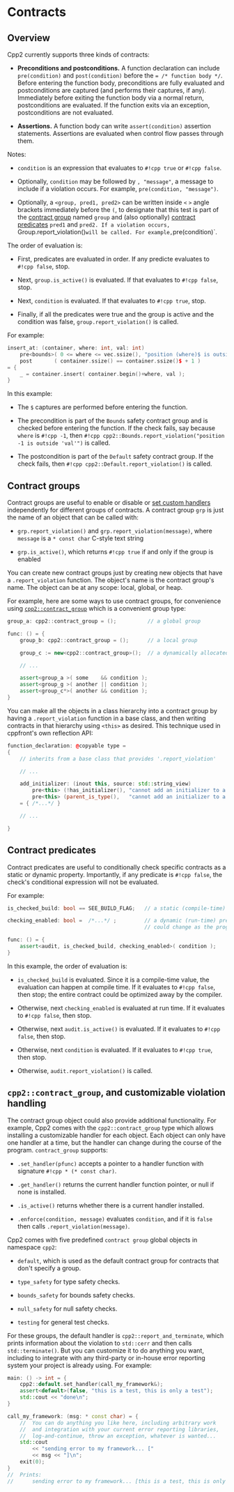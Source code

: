 
# Contracts

## Overview

Cpp2 currently supports three kinds of contracts:

- **Preconditions and postconditions.** A function declaration can include `pre(condition)` and `post(condition)` before the `= /* function body */`. Before entering the function body, preconditions are fully evaluated and postconditions are captured (and performs their captures, if any). Immediately before exiting the function body via a normal return, postconditions are evaluated. If the function exits via an exception, postconditions are not evaluated.

- **Assertions.** A function body can write `assert(condition)` assertion statements. Assertions are evaluated when control flow passes through them.

Notes:

- `condition` is an expression that evaluates to `#!cpp true` or `#!cpp false`.

- Optionally, `condition` may be followed by `, "message"`, a message to include if a violation occurs. For example, `pre(condition, "message")`.

- Optionally, a `<group, pred1, pred2>` can be written inside `<` `>` angle brackets immediately before the `(`, to designate that this test is part of the [contract group](#groups) named `group` and (also optionally) [contract predicates](#predicates) `pred1` and `pred2. If a violation occurs, `Group.report_violation()` will be called. For example, `pre<group>(condition)`.

The order of evaluation is:

- First, predicates are evaluated in order. If any predicte evaluates to `#!cpp false`, stop.

- Next, `group.is_active()` is evaluated. If that evaluates to `#!cpp false`, stop.

- Next, `condition` is evaluated. If that evaluates to `#!cpp true`, stop.

- Finally, if all the predicates were true and the group is active and the condition was false, `group.report_violation()` is called.

For example:

``` cpp title="Precondition and postcondition examples" hl_lines="2 3"
insert_at: (container, where: int, val: int)
    pre<bounds>( 0 <= where <= vec.ssize(), "position (where)$ is outside 'val'" )
    post       ( container.ssize() == container.ssize()$ + 1 )
= {
    _ = container.insert( container.begin()+where, val );
}
```

In this example:

- The `$` captures are performed before entering the function.

- The precondition is part of the `Bounds` safety contract group and is checked before entering the function. If the check fails, say because `where` is `#!cpp -1`, then `#!cpp cpp2::Bounds.report_violation("position -1 is outside 'val'")` is called.

- The postcondition is part of the `Default` safety contract group.  If the check fails, then `#!cpp cpp2::Default.report_violation()` is called.


## <a id="groups"></a> Contract groups

Contract groups are useful to enable or disable or [set custom handlers](#violation-handlers) independently for different groups of contracts. A contract group `grp` is just the name of an object that can be called with:

- `grp.report_violation()` and `grp.report_violation(message)`, where `message` is a `* const char` C-style text string

- `grp.is_active()`, which returns `#!cpp true` if and only if the group is enabled

You can create new contract groups just by creating new objects that have a `.report_violation` function. The object's name is the contract group's name. The object can be at any scope: local, global, or heap.

For example, here are some ways to use contract groups, for convenience using [`cpp2::contract_group`](#violation_handlers) which is a convenient group type:

``` cpp title="Using contract groups" hl_lines="1 4 6 10-12"
group_a: cpp2::contract_group = ();          // a global group

func: () = {
    group_b: cpp2::contract_group = ();      // a local group

    group_c := new<cpp2::contract_group>();  // a dynamically allocated group

    // ...

    assert<group_a >( some    && condition );
    assert<group_g >( another || condition );
    assert<group_c*>( another && condition );
}
```

You can make all the objects in a class hierarchy into a contract group by having a `.report_violation` function in a base class, and then writing contracts in that hierarchy using `<this>` as desired. This technique used in cppfront's own reflection API:

``` cpp title="Example of using 'this' as a contract group, from cppfront 'reflect.h2'" hl_lines="8 9"
function_declaration: @copyable type =
{
    // inherits from a base class that provides '.report_violation'

    // ...

    add_initializer: (inout this, source: std::string_view)
        pre<this> (!has_initializer(), "cannot add an initializer to a function that already has one")
        pre<this> (parent_is_type(),   "cannot add an initializer to a function that isn't in a type scope")
    = { /*...*/ }

    // ...

}
```


## <a id="predicates"></a> Contract predicates

Contract predicates are useful to conditionally check specific contracts as a static or dynamic property. Importantly, if any predicate is `#!cpp false`, the check's conditional expression will not be evaluated.

For example:

``` cpp title="Using contract predicates" hl_lines="1 3 4 7"
is_checked_build: bool == SEE_BUILD_FLAG;   // a static (compile-time) predicate

checking_enabled: bool =  /*...*/ ;         // a dynamic (run-time) predicate,
                                            // could change as the program runs

func: () = {
    assert<audit, is_checked_build, checking_enabled>( condition );
}
```

In this example, the order of evaluation is:

- `is_checked_build` is evaluated. Since it is a compile-time value, the evaluation can happen at compile time. If it evaluates to `#!cpp false`, then stop; the entire contract could be optimized away by the compiler.

- Otherwise, next `checking_enabled` is evaluated at run time. If it evaluates to `#!cpp false`, then stop.

- Otherwise, next `audit.is_active()` is evaluated. If it evaluates to `#!cpp false`, then stop.

- Otherwise, next `condition` is evaluated. If it evaluates to `#!cpp true`, then stop.

- Otherwise, `audit.report_violation()` is called.


## <a id="violation-handlers"></a> `cpp2::contract_group`, and customizable violation handling

The contract group object could also provide additional functionality. For example, Cpp2 comes with the `cpp2::contract_group` type which allows installing a customizable handler for each object. Each object can only have one handler at a time, but the handler can change during the course of the program. `contract_group` supports:

- `.set_handler(pfunc)` accepts a pointer to a handler function with signature `#!cpp * (* const char)`.

- `.get_handler()` returns the current handler function pointer, or null if none is installed.

- `.is_active()` returns whether there is a current handler installed.

- `.enforce(condition, message)` evaluates `condition`, and if it is `false` then calls `.report_violation(message)`.

Cpp2 comes with five predefined `contract group` global objects in namespace `cpp2`:

- `default`, which is used as the default contract group for contracts that don't specify a group.

- `type_safety` for type safety checks.

- `bounds_safety` for bounds safety checks.

- `null_safety` for null safety checks.

- `testing` for general test checks.

For these groups, the default handler is `cpp2::report_and_terminate`, which prints information about the violation to `std::cerr` and then calls `std::terminate()`. But you can customize it to do anything you want, including to integrate with any third-party or in-house error reporting system your project is already using. For example:

``` cpp title="Example of customized contract violation handler" hl_lines="2 8-9 17"
main: () -> int = {
    cpp2::default.set_handler(call_my_framework&);
    assert<default>(false, "this is a test, this is only a test");
    std::cout << "done\n";
}

call_my_framework: (msg: * const char) = {
    //  You can do anything you like here, including arbitrary work
    //  and integration with your current error reporting libraries,
    //  log-and-continue, throw an exception, whatever is wanted...
    std::cout
        << "sending error to my framework... ["
        << msg << "]\n";
    exit(0);
}
//  Prints:
//      sending error to my framework... [this is a test, this is only a test]
```
